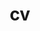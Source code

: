 ---
layout: cv
permalink: /cv/
title: cv
nav: true
nav_order: 4
cv_pdf: # example_pdf.pdf # you can also use external links here
description: #This is a description of the page. You can modify it in '_pages/cv.md'. You can also change or remove the top pdf download button.
toc:
  sidebar: left
---